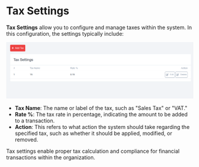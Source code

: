 # Tax Settings

**Tax Settings** allow you to configure and manage taxes within the system. In this configuration, the settings typically include:

![Untitled](Tax%20Settings/Untitled.png)

- **Tax Name**: The name or label of the tax, such as "Sales Tax" or "VAT."
- **Rate %**: The tax rate in percentage, indicating the amount to be added to a transaction.
- **Action**: This refers to what action the system should take regarding the specified tax, such as whether it should be applied, modified, or removed.

Tax settings enable proper tax calculation and compliance for financial transactions within the organization.
